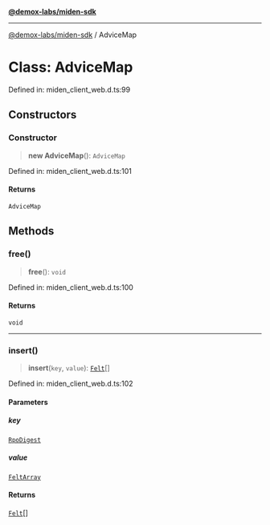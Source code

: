 [**@demox-labs/miden-sdk**](../README.md)

***

[@demox-labs/miden-sdk](../README.md) / AdviceMap

# Class: AdviceMap

Defined in: miden\_client\_web.d.ts:99

## Constructors

### Constructor

> **new AdviceMap**(): `AdviceMap`

Defined in: miden\_client\_web.d.ts:101

#### Returns

`AdviceMap`

## Methods

### free()

> **free**(): `void`

Defined in: miden\_client\_web.d.ts:100

#### Returns

`void`

***

### insert()

> **insert**(`key`, `value`): [`Felt`](Felt.md)[]

Defined in: miden\_client\_web.d.ts:102

#### Parameters

##### key

[`RpoDigest`](RpoDigest.md)

##### value

[`FeltArray`](FeltArray.md)

#### Returns

[`Felt`](Felt.md)[]
